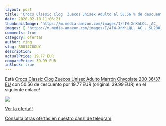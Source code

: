 ```yaml
---
layout: post
title: 'Crocs Classic Clog  Zuecos Unisex Adulto al 50.56 % de descuento'
date: 2020-02-10 11:06:21
thumbnailImage: 'https://m.media-amazon.com/images/I/41W-XnKhLQL._AC_._SL200_.jpg'
images: [ 'https://m.media-amazon.com/images/I/41W-XnKhLQL._AC_._SL200_.jpg' ]
comments: true
category: ofertas
author: ring
slug: B0014C0OUY
description:
actualPrice: 19.77 EUR
comparePrice: 39.99 EUR
inStock: true
---
```


Está [Crocs Classic Clog  Zuecos Unisex Adulto  Marrón  Chocolate 200   36/37 EU](https://www.amazon.com/dp/B0014C0OUY/?tag=redken08-20) con 50.56 de descuento por 19.77 EUR (original: 39.99 EUR) en el siguiente enlace!

[![](https://m.media-amazon.com/images/I/41W-XnKhLQL._AC_._SL200_.jpg)](https://www.amazon.com/dp/B0014C0OUY/?tag=redken08-20)

[Ver la oferta!!](https://www.amazon.com/dp/B0014C0OUY/?tag=redken08-20)

[Consulta otras ofertas en nuestro canal de telegram](https://t.me/s/ofertas25)
